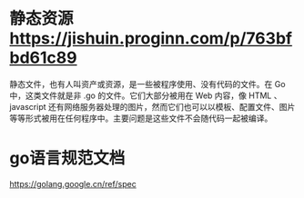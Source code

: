 # 静态资源  https://jishuin.proginn.com/p/763bfbd61c89
静态文件，也有人叫资产或资源，是一些被程序使用、没有代码的文件。在 Go 中，这类文件就是非 .go 的文件。它们大部分被用在 Web 内容，像 HTML 、javascript 还有网络服务器处理的图片，然而它们也可以以模板、配置文件、图片等等形式被用在任何程序中。主要问题是这些文件不会随代码一起被编译。

# go语言规范文档
https://golang.google.cn/ref/spec